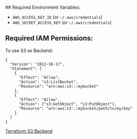 ## Required Environment Variables:

- `AWS_ACCESS_KEY_ID` (or `~/.aws/credentials`)
- `AWS_SECRET_ACCESS_KEY` (or `~/.aws/credentials`)


## Required IAM Permissions:

To use S3 as Backend:
```
{
  "Version": "2012-10-17",
  "Statement": [
    {
      "Effect": "Allow",
      "Action": "s3:ListBucket",
      "Resource": "arn:aws:s3:::mybucket"
    },
    {
      "Effect": "Allow",
      "Action": ["s3:GetObject", "s3:PutObject"],
      "Resource": "arn:aws:s3:::mybucket/path/to/my/key"
    }
  ]
}

```
[Terraform S3 Backend](https://www.terraform.io/docs/language/settings/backends/s3.html)